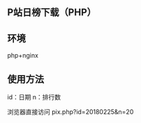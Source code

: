 ## P站日榜下载（PHP）
## 环境
  php+nginx
## 使用方法
  id：日期  n：排行数 
  
  浏览器直接访问 pix.php?id=20180225&n=20
  
  


